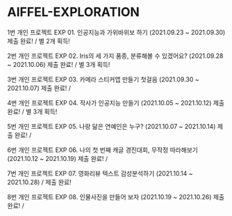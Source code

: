 # AIFFEL-EXPLORATION

1번 개인 프로젝트 EXP 01. 인공지능과 가위바위보 하기 (2021.09.23 ~ 2021.09.30) 제출 완료! / 별 2개 획득!

2번 개인 프로젝트 EXP 02. Iris의 세 가지 품종, 분류해볼 수 있겠어요? (2021.09.28 ~ 2021.10.06) 제출 완료! / 별 3개 획득!

3번 개인 프로젝트 EXP 03. 카메라 스티커앱 만들기 첫걸음 (2021.09.30 ~ 2021.10.07) 제출 완료! /

4번 개인 프로젝트 EXP 04. 작사가 인공지능 만들기 (2021.10.05 ~ 2021.10.12) 제출 완료! / 별 3개 획득!

5번 개인 프로젝트 EXP 05. 나랑 닮은 연예인은 누구? (2021.10.07 ~ 2021.10.14) 제출 완료! /

6번 개인 프로젝트 EXP 06. 나의 첫 번째 캐글 경진대회, 무작정 따라해보기 (2021.10.12 ~ 2021.10.19) 제출 완료! /

7번 개인 프로젝트 EXP 07. 영화리뷰 텍스트 감성분석하기 (2021.10.14 ~ 2021.10.28) / 제출 완료!

8번 개인 프로젝트 EXP 08. 인물사진을 만들어 보자 (2021.10.19 ~ 2021.10.26) 제출 완료! /

